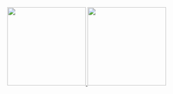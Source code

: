 <a href="https://github.com/rai-pramana">
  <img height="180em" src="https://github-readme-stats-eight-theta.vercel.app/api?username=rai-pramana&show_icons=true&theme=algolia&include_all_commits=true&count_private=true"/>
  <img height="180em" src="https://github-readme-stats-eight-theta.vercel.app/api/top-langs/?username=rai-pramana&layout=compact&langs_count=8&theme=algolia"/>
</a>
